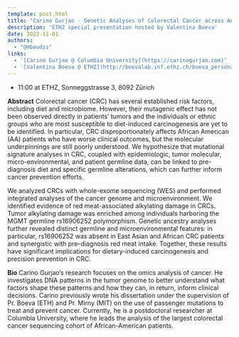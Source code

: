 ```yaml
---
template: post.html
title: "Carino Gurjao - Genetic Analyses of Colorectal Cancer across Ancestries and Mutagenic Exposures"
description: 'ETHZ special presentation hosted by Valentina Boeva'
date: 2023-11-01
authors:
  - "@mbaudis"
links:
  - '[Carino Gurjao @ Columbia University](https://carinogurjao.com)'
  - '[Valentina Boeva @ ETHZ](http://boevalab.inf.ethz.ch/boeva_personal.html)'
---
```


* 11:00 at ETHZ, Sonneggstrasse 3, 8092 Zürich

**Abstract** Colorectal cancer (CRC) has several established risk factors, including diet and microbiome. However, their mutagenic effect has not been observed directly in patients’ tumors and the individuals or ethnic groups who are most susceptible to diet-induced carcinogenesis are yet to be identified. In particular, CRC disproportionately affects African American (AA) patients who have worse clinical outcomes, but the molecular underpinnings are still poorly understood. We hypothesize that mutational signature analyses in CRC, coupled with epidemiologic, tumor molecular, micro-environmental, and patient germline data, can be linked to pre-diagnosis diet and specific germline alterations, which can further inform cancer prevention efforts.<!--more-->
 
We analyzed CRCs with whole-exome sequencing (WES) and performed integrated analyses of the cancer genome and microenvironment. We identified evidence of red meat-associated alkylating damage in CRCs. Tumor alkylating damage was enriched among individuals harboring the MGMT germline rs16906252 polymorphism. Genetic ancestry analyses further revealed distinct germline and microenvironmental features: in particular, rs16906252 was absent in East Asian and African CRC patients and synergistic with pre-diagnosis red meat intake. Together, these results have significant implications for dietary-induced carcinogenesis and precision prevention in CRC.
 
**Bio** Carino Gurjao’s research focuses on the omics analysis of cancer. He investigates DNA patterns in the tumor genome to better understand what factors shape these patterns and how they can, in return, inform clinical decisions. Carino previously wrote his dissertation under the supervision of Pr. Boeva (ETH) and Pr. Mirny (MIT) on the use of passenger mutations to treat and prevent cancer. Currently, he is a postdoctoral researcher at Columbia University, where he leads the analysis of the largest colorectal cancer sequencing cohort of African-American patients.
